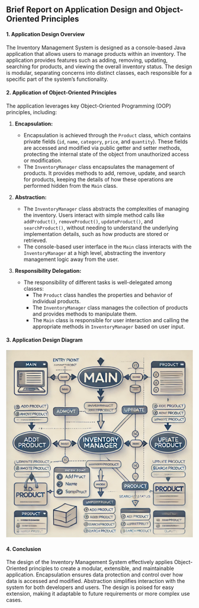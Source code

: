 ## Brief Report on Application Design and Object-Oriented Principles

#### 1. Application Design Overview

The Inventory Management System is designed as a console-based Java application that allows users to manage products within an inventory. The application provides features such as adding, removing, updating, searching for products, and viewing the overall inventory status. The design is modular, separating concerns into distinct classes, each responsible for a specific part of the system’s functionality.

#### 2. Application of Object-Oriented Principles

The application leverages key Object-Oriented Programming (OOP) principles, including:

1. **Encapsulation:**
   - Encapsulation is achieved through the `Product` class, which contains private fields (`id`, `name`, `category`, `price`, and `quantity`). These fields are accessed and modified via public getter and setter methods, protecting the internal state of the object from unauthorized access or modification.
   - The `InventoryManager` class encapsulates the management of products. It provides methods to add, remove, update, and search for products, keeping the details of how these operations are performed hidden from the `Main` class.

2. **Abstraction:**
   - The `InventoryManager` class abstracts the complexities of managing the inventory. Users interact with simple method calls like `addProduct()`, `removeProduct()`, `updateProduct()`, and `searchProduct()`, without needing to understand the underlying implementation details, such as how products are stored or retrieved.
   - The console-based user interface in the `Main` class interacts with the `InventoryManager` at a high level, abstracting the inventory management logic away from the user.

3. **Responsibility Delegation:**
   - The responsibility of different tasks is well-delegated among classes:
     - The `Product` class handles the properties and behavior of individual products.
     - The `InventoryManager` class manages the collection of products and provides methods to manipulate them.
     - The `Main` class is responsible for user interaction and calling the appropriate methods in `InventoryManager` based on user input.
#### 3. Application Design Diagram
![Application Design Diagram](https://raw.githubusercontent.com/AyushPriyadarshi2000/InventoryManagmentSystem/main/app_design.webp)


#### 4. Conclusion

The design of the Inventory Management System effectively applies Object-Oriented principles to create a modular, extensible, and maintainable application. Encapsulation ensures data protection and control over how data is accessed and modified. Abstraction simplifies interaction with the system for both developers and users. The design is poised for easy extension, making it adaptable to future requirements or more complex use cases.
